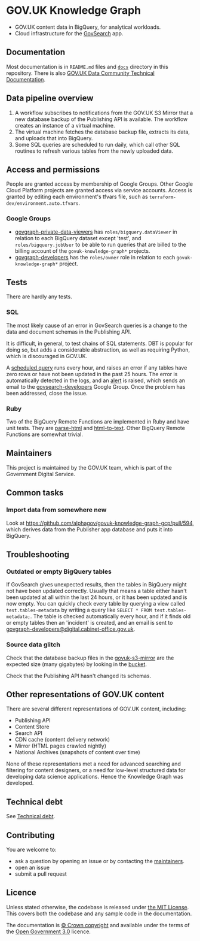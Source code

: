 # GOV.UK Knowledge Graph

* GOV.UK content data in BigQuery, for analytical workloads.
* Cloud infrastructure for the [GovSearch][govsearch] app.

## Documentation

Most documentation is in `README.md` files and [`docs`][docs] directory in this repository.  There is also [GOV.UK Data Community Technical Documentation][data-community-docs].

## Data pipeline overview

1. A workflow subscribes to notifications from the GOV.UK S3 Mirror that a new database backup of the Publishing API is available.  The workflow creates an instance of a virtual machine.
2. The virtual machine fetches the database backup file, extracts its data, and uploads that into BigQuery.
3. Some SQL queries are scheduled to run daily, which call other SQL routines to refresh various tables from the newly uploaded data.

## Access and permissions

People are granted access by membership of Google Groups.  Other Google Cloud Platform projects are granted access via service accounts.  Access is granted by editing each environment's tfvars file, such as `terraform-dev/environment.auto.tfvars`.

### Google Groups

* [govgraph-private-data-viewers](https://groups.google.com/a/digital.cabinet-office.gov.uk/g/govsearch-data-viewers/about) has `roles/bigquery.dataViewer` in relation to each BigQuery dataset except 'test', and `roles/bigquery.jobUser` to be able to run queries that are billed to the billing account of the `govuk-knowledge-graph*` projects.
* [govgraph-developers](https://groups.google.com/a/digital.cabinet-office.gov.uk/g/govsearch-developers/members) has the `roles/owner` role in relation to each `govuk-knowledge-graph*` project.

## Tests

There are hardly any tests.

### SQL

The most likely cause of an error in GovSearch queries is a change to the data and document schemas in the Publishing API.

It is difficult, in general, to test chains of SQL statements.  DBT is popular for doing so, but adds a considerable abstraction, as well as requiring Python, which is discouraged in GOV.UK.

A [scheduled query][scheduled-query] runs every hour, and raises an error if any tables have zero rows or have not been updated in the past 25 hours.  The error is automatically detected in the logs, and an [alert][alert] is raised, which sends an email to the [govsearch-developers][govsearch-developers] Google Group.  Once the problem has been addressed, close the issue.

### Ruby

Two of the BigQuery Remote Functions are implemented in Ruby and have unit tests.  They are [parse-html](./src/cloud-functions/parse-html) and [html-to-text](./docker/html-to-text).  Other BigQuery Remote Functions are somewhat trivial.

## Maintainers

This project is maintained by the GOV.UK team, which is part of the Government Digital Service.

## Common tasks

### Import data from somewhere new

Look at https://github.com/alphagov/govuk-knowledge-graph-gcp/pull/594, which derives data from the Publisher app database and puts it into BigQuery.

## Troubleshooting

### Outdated or empty BigQuery tables

If GovSearch gives unexpected results, then the tables in BigQuery might not have been updated correctly.  Usually that means a table either hasn't been updated at all within the last 24 hours, or it has been updated and is now empty.  You can quickly check every table by querying a view called `test.tables-metadata` by writing a query like `SELECT * FROM test.tables-metadata;`. The table is checked automatically every hour, and if it finds old or empty tables then an 'incident' is created, and an email is sent to govgraph-developers@digital.cabinet-office.gov.uk.

### Source data glitch

Check that the database backup files in the [govuk-s3-mirror][govuk-s3-mirror] are the expected size (many gigabytes) by looking in the [bucket](https://console.cloud.google.com/storage/browser/govuk-s3-mirror_govuk-integration-database-backups?project=govuk-s3-mirror).

Check that the Publishing API hasn't changed its schemas.

## Other representations of GOV.UK content

There are several different representations of GOV.UK content, including:

- Publishing API
- Content Store
- Search API
- CDN cache (content delivery network)
- Mirror (HTML pages crawled nightly)
- National Archives (snapshots of content over time)

None of these representations met a need for advanced searching and filtering for content designers, or a need for low-level structured data for developing data science applications.  Hence the Knowledge Graph was developed.

## Technical debt

See [Technical debt][technical-debt].

## Contributing

You are welcome to:

- ask a question by opening an issue or by contacting the [maintainers](#maintainers).
- open an issue
- submit a pull request

## Licence

Unless stated otherwise, the codebase is released under [the MIT License][mit]. This covers both the codebase and any sample code in the documentation.

The documentation is [© Crown copyright][copyright] and available under the terms of the [Open Government 3.0][ogl] licence.

[copyright]: http://www.nationalarchives.gov.uk/information-management/re-using-public-sector-information/uk-government-licensing-framework/crown-copyright/
[cpto-content-metadata]: https://console.cloud.google.com/welcome?project=cpto-content-metadata
[docs]: docs
[ga4-analytics-352613]: https://console.cloud.google.com/welcome?project=govuk-bigquery-analytics
[govsearch]: https://github.com/alphagov/govuk-knowledge-graph-search
[govuk-s3-mirror]: https://github.com/alphagov/govuk-s3-mirror
[mit]: LICENCE
[ogl]: http://www.nationalarchives.gov.uk/doc/open-government-licence/version/3/
[technical-debt]: docs/technical-debt.md
[scheduled-query]: https://console.cloud.google.com/bigquery/scheduled-queries/locations/europe-west2/configs/646d78e5-0000-2cd4-94b2-94eb2c1b665a/runs?project=govuk-knowledge-graph
[alert]: https://console.cloud.google.com/monitoring/alerting?project=govuk-knowledge-graph
[govsearch-data-viewers]: https://groups.google.com/a/digital.cabinet-office.gov.uk/g/govsearch-data-viewers/about
[govsearch-developers]: https://groups.google.com/a/digital.cabinet-office.gov.uk/g/govsearch-developers/members
[data-community-docs]: https://gds-data-docs-bkbishsofa-nw.a.run.app/engineering/knowledge-graph-pipeline-v2/#advantages-of-the-new-pipeline
[govuk-s3-mirror]: https://github.com/alphagov/govuk-s3-mirror
